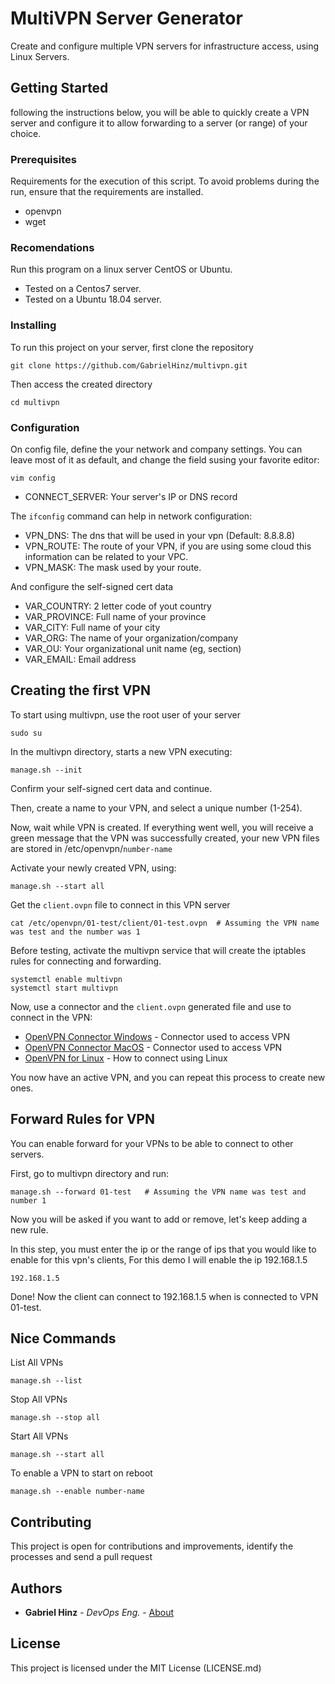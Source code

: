 # MultiVPN Server Generator
Create and configure multiple VPN servers for infrastructure access, using Linux Servers.

## Getting Started
following the instructions below, you will be able to quickly create a VPN server and configure it to allow forwarding to a server (or range) of your choice.

### Prerequisites
Requirements for the execution of this script. To avoid problems during the run, ensure that the requirements are installed.
- openvpn
- wget

### Recomendations
Run this program on a linux server CentOS or Ubuntu.
* Tested on a Centos7 server.
* Tested on a Ubuntu 18.04 server.

### Installing
To run this project on your server, first clone the repository

    git clone https://github.com/GabrielHinz/multivpn.git
    
Then access the created directory
 
    cd multivpn
    
### Configuration 
On config file, define the your network and company settings. You can leave most of it as default, and change the field susing your favorite editor:

    vim config

* CONNECT_SERVER: Your server's IP or DNS record

The `ifconfig` command can help in network configuration:

* VPN_DNS: The dns that will be used in your vpn (Default: 8.8.8.8)
* VPN_ROUTE: The route of your VPN, if you are using some cloud this information can be related to your VPC.
* VPN_MASK: The mask used by your route.

And configure the self-signed cert data
* VAR_COUNTRY: 2 letter code of yout country
* VAR_PROVINCE: Full name of your province
* VAR_CITY: Full name of your city
* VAR_ORG: The name of your organization/company
* VAR_OU: Your organizational unit name (eg, section)
* VAR_EMAIL: Email address

## Creating the first VPN
To start using multivpn, use the root user of your server
    
    sudo su
    
In the multivpn directory, starts a new VPN executing:

    manage.sh --init
    
Confirm your self-signed cert data and continue. 

Then, create a name to your VPN, and select a unique number (1-254).

Now, wait while VPN is created. If everything went well, you will receive a green message that the VPN was successfully created,
your new VPN files are stored in /etc/openvpn/`number-name`

Activate your newly created VPN, using:
    
    manage.sh --start all
    
Get the `client.ovpn` file to connect in this VPN server

    cat /etc/openvpn/01-test/client/01-test.ovpn  # Assuming the VPN name was test and the number was 1

Before testing, activate the multivpn service that will create the iptables rules for connecting and forwarding.
    
    systemctl enable multivpn
    systemctl start multivpn
    
Now, use a connector and the `client.ovpn` generated file and use to connect in the VPN:
 - [OpenVPN Connector Windows](https://openvpn.net/client-connect-vpn-for-windows/) - Connector used to access VPN
 - [OpenVPN Connector MacOS](https://openvpn.net/client-connect-vpn-for-mac-os/) - Connector used to access VPN
 - [OpenVPN for Linux](https://openvpn.net/vpn-server-resources/connecting-to-access-server-with-linux/) - How to connect using Linux
 
 You now have an active VPN, and you can repeat this process to create new ones.
 
 ## Forward Rules for VPN
You can enable forward for your VPNs to be able to connect to other servers.

First, go to multivpn directory and run:

    manage.sh --forward 01-test   # Assuming the VPN name was test and number 1
    
Now you will be asked if you want to add or remove, let's keep adding a new rule.

In this step, you must enter the ip or the range of ips that you would like to enable for this vpn's clients,
For this demo I will enable the ip 192.168.1.5

    192.168.1.5
    
Done! Now the client can connect to 192.168.1.5 when is connected to VPN 01-test.

## Nice Commands

List All VPNs 

    manage.sh --list

Stop All VPNs

    manage.sh --stop all

Start All VPNs

    manage.sh --start all
    
To enable a VPN to start on reboot

    manage.sh --enable number-name
    
## Contributing
This project is open for contributions and improvements, identify the processes and send a pull request

## Authors
- **Gabriel Hinz** - *DevOps Eng.* -
    [About](https://github.com/GabrielHinz)
    
## License
This project is licensed under the MIT License (LICENSE.md)
